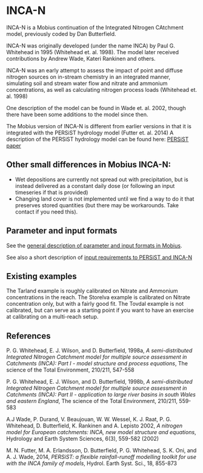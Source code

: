 # INCA-N

INCA-N is a Mobius continuation of the Integrated Nitrogen CAtchment model, previously coded by Dan Butterfield.

INCA-N was originally developed (under the name INCA) by Paul G. Whitehead in 1995 (Whitehead et. al. 1998). The model later received contributions by Andrew Wade, Kateri Rankinen and others.

INCA-N was an early attempt to assess the impact of point and diffuse nitrogen sources on in-stream chemistry in an integrated manner, simulating soil and stream water flow and nitrate and ammonium concentrations, as well as calculating nitrogen process loads (Whitehead et. al. 1998)

One description of the model can be found in Wade et. al. 2002, though there have been some additions to the model since then.

The Mobius version of INCA-N is different from earlier versions in that it is integrated with the PERSiST hydrology model (Futter et. al. 2014)
A description of the PERSiST hydrology model can be found here: [PERSiST paper](https://pdfs.semanticscholar.org/2e46/db20c4f6dfa1bcdb45f071ce784cc5a6a873.pdf)

## Other small differences in Mobius INCA-N:
- Wet depositions are currently not spread out with precipitation, but is instead delivered as a constant daily dose (or following an input timeseries if that is provided)
- Changing land cover is not implemented until we find a way to do it that preserves stored quantities (but there may be workarounds. Take contact if you need this).

## Parameter and input formats

See the [general description of parameter and input formats in Mobius](https://github.com/NIVANorge/Mobius/blob/master/Documentation/file_format_documentation.pdf).

See also a short description of [input requirements to PERSiST and INCA-N](https://github.com/NIVANorge/Mobius/tree/master/Documentation/ModelInputRequirements)

## Existing examples

The Tarland example is roughly calibrated on Nitrate and Ammonium concentrations in the reach. The Storelva example is calibrated on Nitrate concentration only, but with a fairly good fit. The Tovdal example is not calibrated, but can serve as a starting point if you want to have an exercise at calibrating on a multi-reach setup.



## References

P. G. Whitehead, E. J. Wilson, and D. Butterfield, 1998a, *A semi-distributed Integrated Nitrogen Catchment model for multiple source assessment in Catchments (INCA): Part I - model structure and process equations*, The science of the Total Environment, 210/211, 547-558

P. G. Whitehead, E. J. Wilson, and D. Butterfield, 1998b, *A semi-distributed Integrated Nitrogen Catchment model for multiple source assessment in Catchments (INCA): Part II - application to large river basins in south Wales and eastern England*, The science of the Total Environment, 210/211, 559-583

A.J Wade, P. Durand, V. Beaujouan, W. W. Wessel, K. J. Raat, P. G. Whitehead, D. Butterfield, K. Rankinen and A. Lepisto 2002, *A nitrogen model for European catchments: INCA, new model structure and equations*, Hydrology and Earth System Sciences, 6(3), 559-582 (2002)

M. N. Futter, M. A. Erlandsson, D. Butterfield, P. G. Whitehead, S. K. Oni, and A. J. Wade, 2014, *PERSiST: a flexible rainfall-runoff modelling toolkit for use with the INCA family of models*, Hydrol. Earth Syst. Sci., 18, 855-873
